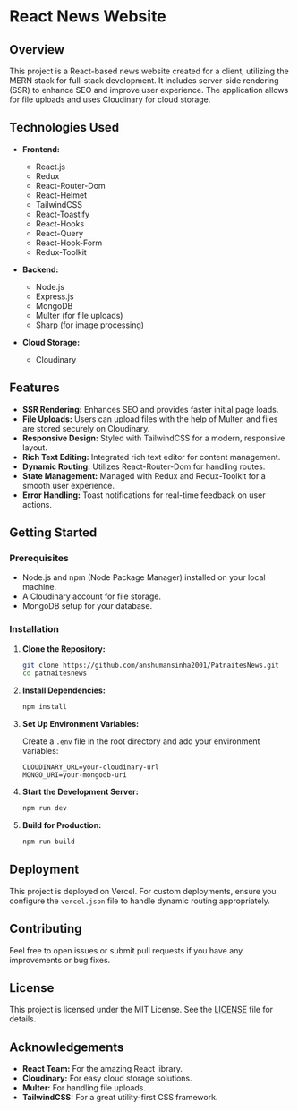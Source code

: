 # React News Website

## Overview

This project is a React-based news website created for a client, utilizing the MERN stack for full-stack development. It includes server-side rendering (SSR) to enhance SEO and improve user experience. The application allows for file uploads and uses Cloudinary for cloud storage.

## Technologies Used

- **Frontend:**

  - React.js
  - Redux
  - React-Router-Dom
  - React-Helmet
  - TailwindCSS
  - React-Toastify
  - React-Hooks
  - React-Query
  - React-Hook-Form
  - Redux-Toolkit

- **Backend:**

  - Node.js
  - Express.js
  - MongoDB
  - Multer (for file uploads)
  - Sharp (for image processing)

- **Cloud Storage:**
  - Cloudinary

## Features

- **SSR Rendering:** Enhances SEO and provides faster initial page loads.
- **File Uploads:** Users can upload files with the help of Multer, and files are stored securely on Cloudinary.
- **Responsive Design:** Styled with TailwindCSS for a modern, responsive layout.
- **Rich Text Editing:** Integrated rich text editor for content management.
- **Dynamic Routing:** Utilizes React-Router-Dom for handling routes.
- **State Management:** Managed with Redux and Redux-Toolkit for a smooth user experience.
- **Error Handling:** Toast notifications for real-time feedback on user actions.

## Getting Started

### Prerequisites

- Node.js and npm (Node Package Manager) installed on your local machine.
- A Cloudinary account for file storage.
- MongoDB setup for your database.

### Installation

1. **Clone the Repository:**

   ```bash
   git clone https://github.com/anshumansinha2001/PatnaitesNews.git
   cd patnaitesnews

   ```

2. **Install Dependencies:**

   ```bash
   npm install
   ```

3. **Set Up Environment Variables:**

   Create a `.env` file in the root directory and add your environment variables:

   ```plaintext
   CLOUDINARY_URL=your-cloudinary-url
   MONGO_URI=your-mongodb-uri
   ```

4. **Start the Development Server:**

   ```bash
   npm run dev
   ```

5. **Build for Production:**

   ```bash
   npm run build
   ```

## Deployment

This project is deployed on Vercel. For custom deployments, ensure you configure the `vercel.json` file to handle dynamic routing appropriately.

## Contributing

Feel free to open issues or submit pull requests if you have any improvements or bug fixes.

## License

This project is licensed under the MIT License. See the [LICENSE](LICENSE) file for details.

## Acknowledgements

- **React Team:** For the amazing React library.
- **Cloudinary:** For easy cloud storage solutions.
- **Multer:** For handling file uploads.
- **TailwindCSS:** For a great utility-first CSS framework.
